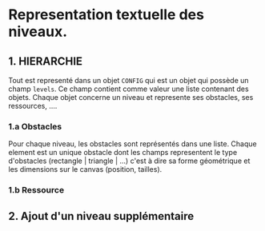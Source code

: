 # Representation textuelle des niveaux.
## 1. HIERARCHIE
Tout est representé dans un objet `CONFIG` qui est un objet qui possède un champ `levels`. Ce champ contient comme valeur une liste contenant des objets. Chaque objet concerne un niveau et represente ses obstacles, ses ressources, ....
### 1.a Obstacles
Pour chaque niveau, les obstacles sont représentés dans une liste. Chaque element est un unique obstacle dont les champs representent le type d'obstacles (rectangle | triangle | ...) c'est à dire sa forme géométrique et les dimensions sur le canvas (position, tailles).

### 1.b Ressource


## 2. Ajout d'un niveau supplémentaire